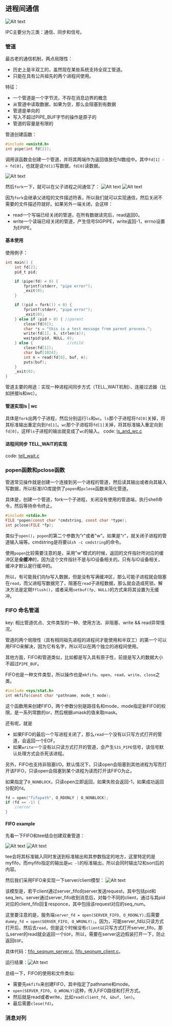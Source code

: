## 进程间通信
![Alt text](./1542002231318.png)

IPC主要分为三类：通信、同步和信号。

### 管道
最古老的通信机制，两点局限性：
- 历史上是半双工的，虽然现在某些系统支持全双工管道。
- 只能在具有公共祖先的两个进程间使用。

特征：
- 一个管道是一个字节流，不存在消息边界的概念
- 从管道中读取数据，如果为空，那么会阻塞到有数据
- 管道是单向的
- 写入不超过PIPE_BUF字节的操作是原子的
- 管道的容量是有限的

管道创建函数：
```c
#include <unistd.h>
int pipe(int fd[2]);
```

调用该函数会创建一个管道，并将其两端作为返回值放在fd数组中。其中`fd[1] -> fd[0]`，也就是说`fd[1]`写数据，`fd[0]`读数据。

![Alt text](./1541990555254.png)

然后`fork`一下，就可以在父子进程之间通信了：
![Alt text](./1541990627697.png)
![Alt text](./1541990634344.png)

因为`fork`会继承父进程的文件描述符表，所以我们就可以实现通信，然后关闭不需要的文件描述符就好。如果另外一端关闭，会这样：
- read一个写端已经关闭的管道，在所有数据读完后，read返回0。
- write一个读端已经关闭的管道，产生信号SIGPIPE，write返回-1，errno设置为EPIPE。

#### 基本使用
使用例子：
```c 
int main() {
    int fd[2];
    pid_t pid;

    if (pipe(fd) < 0) {
        fprintf(stderr, "pipe error");
        _exit(0);
    }

    if ((pid = fork()) < 0) {
        fprintf(stderr, "pipe error");
        _exit(0);
    } else if (pid > 0) { //parent
        close(fd[0]);
        char *s = "this is a test message from parent process.";
        write(fd[1], s, strlen(s));
        waitpid(pid, NULL, 0);
    } else {               //child
        close(fd[1]);
        char buf[1024];
        int n = read(fd[0], buf, n);
        puts(buf);
    }
    _exit(0);
}
```

管道主要的用途：实现一种进程间同步方式（TELL_WAIT机制）、连接过滤器（比如拼接ls和wc）。

#### 管道实现ls | wc
具体是`fork`出两个子进程，然后分别运行`ls`和`wc`。`ls`那个子进程将`fd[0]`关掉，将其标准输出重定向到`fd[1]`。`wc`那个子进程将`fd[1]`关掉，将其标准输入重定向到`fd[0]`，这样`ls`子进程的输出就变成了`wc`的输入。
code: [ls_and_wc.c](./ls_and_wc.c)

#### 进程间同步 TELL_WAIT的实现
code: [tell_wait.c](./tell_wait.c)

### popen函数和pclose函数
管道常见操作就是创建一个连接到另一个进程的管道，然后读其输出或者向其输入写数据，所以标准I/O库提供了`popen`和`pclose`函数来简化管道。

具体是，创建一个管道，fork一个子进程，关闭没有使用的管道端，执行shell命令，然后等待命令终止。

```c 
#include <stdio.h>
FILE *popen(const char *cmdstring, const char *type);
int pclose(FILE *fp);
```

类似于`open()`，`popen`的第二个参数为"r"或者"w"。如果是"r"，就关闭子进程的管道输入端等。cmdstring是将要以`sh -c cmdstring`的命令。

使用`popen`比较需要注意的是，采用"w"模式的时候，返回的文件指针所对应的缓冲区是**全缓冲**的，因为这个文件指针不是与IO设备相关的。只有与IO设备相关，缓冲才默认是行缓冲的。

所以，有可能我们向fp写入数据，但是没有写满缓冲区，那么可能子进程就会阻塞在`read`，而父进程写数据完了，阻塞在`read`子进程数据，那么就会造成死锁。解决方法是定期`fflush()`，或者采用`setbuf(fp, NULL)`的方式来将其设置为无缓冲。

### FIFO 命名管道
key: 相比管道优点、文件类型的一种、使用方法、非阻塞、write && read异常情况。

管道的两个局限性（具有相同祖先进程的进程间才能使用和半双工）的第一个可以用FIFO来解决，因为它有名字，所以可以在两个独立的进程间使用。

其他方面，FIFO和管道类似，比如都是写入具有原子性，前提是写入的数据大小不超过`PIPE_BUF`。

FIFO也是一种文件类型，所以操作也是`mkfifo`、`open`、`read`、`write`、`close`之类。

```c
#include <sys/stat.h>
int mkfifo(const char *pathname, mode_t mode); 
```
这个函数用来创建FIFO，两个参数分别是路径名和mode，mode指定新FIFO的权限，是一系列常数的or，然后根据umask的值来取mask。

还有呢，就是
- 如果FIFO的最后一个写进程关闭了，那么`read`一个没有以只写方式打开的管道，会返回一个EOF。
- 如果`write`一个没有以只读方式打开的管道，会产生`SIG_PIPE`信号，该信号默认处理方式会杀死该进程。

另外，FIFO也支持非阻塞I/O。默认情况下，只读open会阻塞到其他进程为写而打开该FIFO，只读open会阻塞到某个进程为读而打开该FIFO为止。

如果指定了`O_NONBLOCK`，只读open立即返回，如果失败会返回-1，如果成功返回分配的`fd`。
```c
fd = open("fifopath", O_RDONLY | O_NONBLOCK);
if (fd == -1) {
	//error
}
```

#### FIFO example
先看一下FIFO和tee结合创建双重管道：

![Alt text](./1542078503873.png)
![Alt text](./1542078645075.png)

tee会将其标准输入同时发送到标准输出和其参数指定的地方，这里特定的是myfifo，而myfifo指定的输出是`wc -l`的标准输出，所以会同时输出12和sort后的内容。

然后我们采用FIFO来实现一下server/client模型：
![Alt text](./1542078690177.png)

该模型是，若干client通过server_fifo向server发送request，其中包括pid和seq_len。server通过server_fifo收到消息后，对每个不同的client，通过与其pid对应的client_fifo回复responce，其中包括该request对应的seq_num。

这里要注意的是，服务端`server_fd = open(SERVER_FIFO, O_RDONLY);`后需要`dummy_fd = open(SERVER_FIFO, O_WRONLY);`。因为，可能server_fd以只读方式打开后，然后去`read`，但是这个时候没有`client`以只写方式打开server_fifo，那么server的read就会返回一个`EOF`。所以，需要在server这边假装打开一下，防止返回`EOF`。

具体代码：[fifo_seqnum_server.c](./fifo_seqnum_server.c), [fifo_seqnum_client.c](./fifo_seqnum_client.c)。

运行结果：![Alt text](./1542079209969.png)

总结一下，FIFO的使用和文件类似:

- 需要先`mkfifo`来创建FIFO，其中指定了pathname和mode。
- `open(SERVER_FIFO, O_WRONLY)`这种，传入FIFO路径和打开方式。
- 然后就是read或者write，比如`read(client_fd, &buf, len)`。
- 最后需要`close(fd)`。

### 消息对列